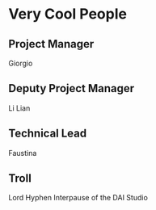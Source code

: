 # Very Cool People

## Project Manager

Giorgio

## Deputy Project Manager

Li Lian

## Technical Lead

Faustina

## Troll

Lord Hyphen Interpause of the DAI Studio

